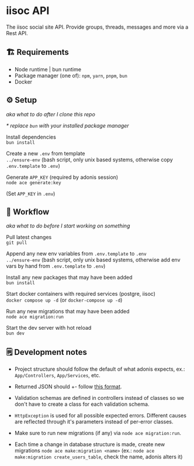 # iisoc API

The iisoc social site API. Provide groups, threads, messages and more via a Rest API.

## 🏗️ Requirements

- Node runtime | bun runtime
- Package manager (one of): `npm`, `yarn`, `pnpm`, `bun`
- Docker

## ⚙️ Setup
*aka what to do after I clone this repo*

*\* replace `bun` with your installed package manager*

Install dependencies \
`bun install`

Create a new `.env` from template \
`../ensure-env` (bash script, only unix based systems, otherwise copy `.env.template` to `.env`)

Generate `APP_KEY` (required by adonis session) \
`node ace generate:key`

(Set `APP_KEY` in `.env`)

## 🌊 Workflow
*aka what to do before I start working on something*

Pull latest changes \
`git pull`

Append any new env variables from `.env.template` to `.env` \
`../ensure-env` (bash script, only unix based systems, otherwise add env vars by hand from `.env.template` to `.env`)

Install any new packages that may have been added \
`bun install`

Start docker containers with required services (postgre, iisoc) \
`docker compose up -d` (or `docker-compose up -d`)

Run any new migrations that may have been added \
`node ace migration:run`

Start the dev server with hot reload \
`bun dev`

## 🗒️ Development notes

- Project structure should follow the default of what adonis expects, ex.: `App/Controllers`, `App/Services`, etc.

- Returned JSON should +- follow [this format](https://gist.github.com/Wertik/d4c6c138305672876751ce44e9ae3e63).

- Validation schemas are defined in controllers instead of classes so we don't have to create a class for each validation schema.

- `HttpException` is used for all possible expected errors. Different causes are reflected through it's parameters instead of per-error classes.

- Make sure to run new migrations (if any) via `node ace migration:run`.

- Each time a change in database structure is made, create new migrations `node ace make:migration <name>` (ex.: `node ace make:migration create_users_table`, check the name, adonis alters it)
